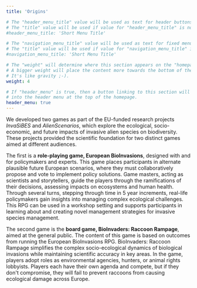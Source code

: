 ```yaml
---
title: 'Origins'

# The "header_menu_title" value will be used as text for header buttons.
# The "title" value will be used if value for "header_menu_title" is not provided.
#header_menu_title: 'Short Menu Title'

# The "navigation_menu_title" value will be used as text for fixed menu items.
# The "title" value will be used if value for "navigation_menu_title" is not provided.
#navigation_menu_title: 'Short Menu Title'

# The "weight" will determine where this section appears on the "homepage".
# A bigger weight will place the content more towards the bottom of the page.
# It's like gravity ;-).
weight: 4

# If "header_menu" is true, then a button linking to this section will be placed
# into the header menu at the top of the homepage.
header_menu: true
---
```


We developed two games as part of the EU-funded research projects *InvaSiBES* and *AlienScenarios*, which explore the ecological, socio-economic, and future impacts of invasive alien species on biodiversity. These projects provided the scientific foundation for two distinct games aimed at different audiences.

The first is a **role-playing game, European BioInvasions**, designed with and for policymakers and experts. This game places participants in alternate plausible future European scenarios, where they must collaboratively propose and vote to implement policy solutions. Game masters, acting as scientists and storytellers, guide the players through the ramifications of their decisions, assessing impacts on ecosystems and human health. Through several turns, stepping through time in 5 year increments, real-life policymakers gain insights into managing complex ecological challenges.  This RPG can be used in a workshop setting and supports participants in learning about and creating novel management strategies for invasive species management. 

The second game is the **board game, BioInvaders: Raccoon Rampage**, aimed at the general public. The content of this game is based on outcomes from running the European BioInvasions RPG. BioInvaders: Raccoon Rampage simplifies the complex socio-ecological dynamics of biological invasions while maintaining scientific accuracy in key areas.  In the game, players adopt roles as environmental agencies, hunters, or animal rights lobbyists.  Players each have their own agenda and compete, but if they don't compromise, they will fail to prevent raccoons from causing ecological damage across Europe.
